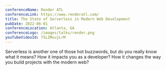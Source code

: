 ```yaml
---
conferenceName: Render ATL
conferenceLink: https://www.renderatl.com/
title: The State of Serverless in Modern Web Development
pubDate: 2022-06-01
conferenceLocation: Atlanta, GA
conferenceLogo: /images/talks/render.png
youTubeVideoId: f5LZMuujLrM
---
```


Serverless is another one of those hot buzzwords, but do you really know what it means? How it impacts you as a developer? How it changes the way you build projects with the modern web?
